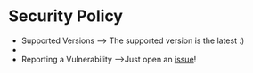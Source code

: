 # Security Policy

- Supported Versions --> The supported version is the latest :)
- 
- Reporting a Vulnerability -->Just open an [issue](https://github.com/edoardottt/scilla/issues/new?assignees=&labels=&template=bug_report.md)! 
